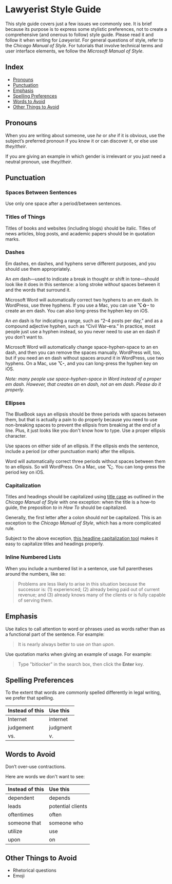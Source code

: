 Lawyerist Style Guide
=====================

This style guide covers just a few issues we commonly see. It is brief because its purpose is to express some stylistic preferences, not to create a comprehensive (and onerous to follow) style guide. Please read it and follow it when writing for *Lawyerist*. For general questions of style, refer to the *Chicago Manual of Style*. For tutorials that involve technical terms and user interface elements, we follow the *Microsoft Manual of Style*.


Index
-----

* [Pronouns](#pronouns)
* [Punctuation](#punctuation)
* [Emphasis](#emphasis)
* [Spelling Preferences](#spelling-preferences)
* [Words to Avoid](#words-to-avoid)
* [Other Things to Avoid](#other-things-to-avoid)


Pronouns
--------

When you are writing about someone, use *he* or *she* if it is obvious, use the subject’s preferred pronoun if you know it or can discover it, or else use *they*/*their*.

If you are giving an example in which gender is irrelevant or you just need a neutral pronoun, use *they*/*their*.


Punctuation
-----------

### Spaces Between Sentences

Use only one space after a period/between sentences.


### Titles of Things

Titles of books and websites (including blogs) should be italic. Titles of news articles, blog posts, and academic papers should be in quotation marks.


### Dashes

Em dashes, en dashes, and hyphens serve different purposes, and you should use them appropriately.

An *em* dash—used to indicate a break in thought or shift in tone—should look like it does in this sentence: a long stroke *without* spaces between it and the words that surround it.

Microsoft Word will automatically correct two hyphens to an em dash. In WordPress, use three hyphens. If you use a Mac, you can use **⌥⇧-** to create an em dash. You can also long-press the hyphen key on iOS.

An *en* dash is for indicating a range, such as “2–4 posts per day,” and as a compound adjective hyphen, such as “Civil War–era.” In practice, most people just use a hyphen instead, so you never need to use an en dash if you don’t want to.

Microsoft Word will automatically change space-hyphen-space to an en dash, and then you can remove the spaces manually. WordPress will, too, but if you need an en dash without spaces around it in WordPress, use two hyphens. On a Mac, use **⌥-**, and you can long-press the hyphen key on iOS.

*Note: many people use space-hyphen-space in Word instead of a proper em dash. However, that creates an* en *dash, not an* em *dash. Please do it properly.*


### Ellipses

The BlueBook says an ellipsis should be three periods with spaces between them, but that is actually a pain to do properly because you need to use non-breaking spaces to prevent the ellipsis from breaking at the end of a line. Plus, it just looks like you don't know how to type. Use a proper ellipsis character.

Use spaces on either side of an ellipsis. If the ellipsis ends the sentence, include a period (or other punctuation mark) after the ellipsis.

Word will automatically correct three periods without spaces between them to an ellipsis. So will WordPress. On a Mac, use **⌥;**. You can long-press the period key on iOS.


### Capitalization

Titles and headings should be capitalized using [title
case](http://www.dailywritingtips.com/rules-for-capitalization-in-titles/) as outlined in the *Chicago Manual of Style* with one exception: when the title is a how-to guide, the preposition *to* in *How To* should be capitalized.

Generally, the first letter after a colon should *not* be capitalized. This is an exception to the *Chicago Manual of Style*, which has a more complicated rule.

Subject to the above exception, [this headline capitalization tool](https://headlinecapitalization.com/) makes it easy to capitalize titles and headings properly.

### Inline Numbered Lists

When you include a numbered list in a sentence, use full parentheses around the numbers, like so:

> Problems are less likely to arise in this situation because the successor is: (1) experienced; (2) already being paid out of current revenue; and (3) already knows many of the clients or is fully capable of serving them.


Emphasis
--------

Use italics to call attention to word or phrases used as words rather than as a functional part of the sentence. For example:

> It is nearly always better to use *on* than *upon*.

Use quotation marks when giving an example of usage. For example:

> Type "bitlocker" in the search box, then click the **Enter** key.


Spelling Preferences
--------------------

To the extent that words are commonly spelled differently in legal writing, we prefer that spelling.

Instead of this | Use this
:-------------- | :-------
Internet        | internet
judgement       | judgment
vs.             | v.


Words to Avoid
--------------

Don’t over-use contractions.

Here are words we don't want to see:

Instead of this | Use this
:-------------- | :-------
dependent       | depends
leads           | potential clients
oftentimes      | often
someone that    | someone who
utilize         | use
upon            | on


Other Things to Avoid
---------------------

* Rhetorical questions
* Emoji
